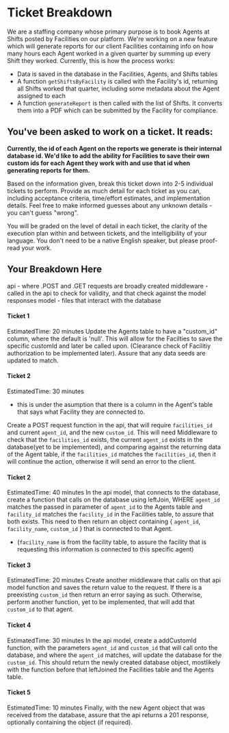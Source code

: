 # Ticket Breakdown
We are a staffing company whose primary purpose is to book Agents at Shifts posted by Facilities on our platform. We're working on a new feature which will generate reports for our client Facilities containing info on how many hours each Agent worked in a given quarter by summing up every Shift they worked. Currently, this is how the process works:

- Data is saved in the database in the Facilities, Agents, and Shifts tables
- A function `getShiftsByFacility` is called with the Facility's id, returning all Shifts worked that quarter, including some metadata about the Agent assigned to each
- A function `generateReport` is then called with the list of Shifts. It converts them into a PDF which can be submitted by the Facility for compliance.

## You've been asked to work on a ticket. It reads:

**Currently, the id of each Agent on the reports we generate is their internal database id. We'd like to add the ability for Facilities to save their own custom ids for each Agent they work with and use that id when generating reports for them.**


Based on the information given, break this ticket down into 2-5 individual tickets to perform. Provide as much detail for each ticket as you can, including acceptance criteria, time/effort estimates, and implementation details. Feel free to make informed guesses about any unknown details - you can't guess "wrong".


You will be graded on the level of detail in each ticket, the clarity of the execution plan within and between tickets, and the intelligibility of your language. You don't need to be a native English speaker, but please proof-read your work.

## Your Breakdown Here
api - where .POST and .GET requests are broadly created
middleware - called in the api to check for validity, and that check against the model responses
model - files that interact with the database

#### Ticket 1
EstimatedTime: 20 minutes
Update the Agents table to have a "custom_id" column, where the default is 'null'. This will allow for the Facilties to save the specific customId and later be called upon. (Clearance check of Facilitiy authorization to be implemented later).
Assure that any data seeds are updated to match.

#### Ticket 2
EstimatedTime: 30 minutes
- this is under the asumption that there is a column in the Agent's table that says what Facility they are connected to.

Create a POST request function in the api, that will require `facilities_id` and current `agent_id`, and the new `custom_id`. This will need Middleware to check that the `facilities_id` exists, the current `agent_id` exists in the database(yet to be implemented), and comparing against the returning data of the Agent table, if the `facilities_id` matches the `facilities_id`, then it will continue the action, otherwise it will send an error to the client.

#### Ticket 2
EstimatedTime: 40 minutes
In the api model, that connects to the database, create a function that calls on the database using leftJoin, WHERE `agent_id` matches the passed in parameter of `agent_id` to the Agents table and `facility_id` matches the `facility_id` in the Facilities table, to assure that both exists. This need to then return an object containing { `agent_id`, `facility_name`, `custom_id` } that is connected to that Agent. 

- (`facility_name` is from the facility table, to assure the facility that is requesting this information is connected to this specific agent)

#### Ticket 3
EstimatedTime: 20 minutes
Create another middleware that calls on that api model function and saves the return value to the request. If there is a preexisting `custom_id` then return an error saying as such. Otherwise, perform another function, yet to be implemented, that will add that `custom_id` to that agent. 

#### Ticket 4
EstimatedTime: 30 minutes
In the api model, create a addCustomId function, with the parameters `agent_id` and `custom_id` that will call onto the database, and where the `agent_id` matches, will update the database for the `custom_id`. This should return the newly created database object, mostlikely with the function before that leftJoined the Facilities table and the Agents table.

#### Ticket 5
EstimatedTime: 10 minutes
Finally, with the new Agent object that was received from the database, assure that the api returns a 201 response, optionally containing the object (if required).
